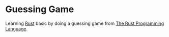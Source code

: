 # Guessing Game

Learning [Rust](https://www.rust-lang.org/en-US/) basic by doing a guessing game from [The Rust Programming Language](https://doc.rust-lang.org/book/).